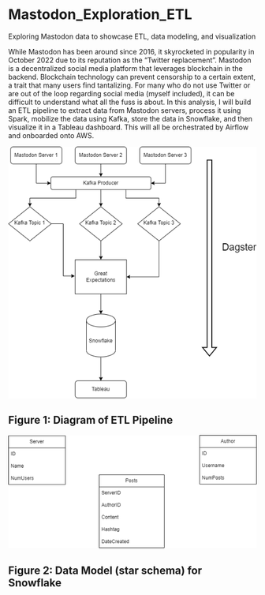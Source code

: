 # Mastodon_Exploration_ETL
Exploring Mastodon data to showcase ETL, data modeling, and visualization

While Mastodon has been around since 2016, it skyrocketed in popularity in October 2022 due to its reputation as the “Twitter replacement”. Mastodon is a decentralized social media platform that leverages blockchain in the backend. Blockchain technology can prevent censorship to a certain extent, a trait that many users find tantalizing. For many who do not use Twitter or are out of the loop regarding social media (myself included), it can be difficult to understand what all the fuss is about. In this analysis, I will build an ETL pipeline to extract data from Mastodon servers, process it using Spark, mobilize the data using Kafka, store the data in Snowflake, and then visualize it in a Tableau dashboard. This will all be orchestrated by Airflow and onboarded onto AWS. 


![ETL_Pipeline](https://github.com/nicolenlama/Mastodon_Exploration_ETL/blob/main/Mastodon_Schemas-ETL%20Pipeline.drawio%20(1).png)
## Figure 1: Diagram of ETL Pipeline


![Star_Schema](https://github.com/nicolenlama/Mastodon_Exploration_ETL/blob/main/Mastodon_Schemas-Star_Data_Model_For_Snowflake.drawio.png)
## Figure 2: Data Model (star schema) for Snowflake 
